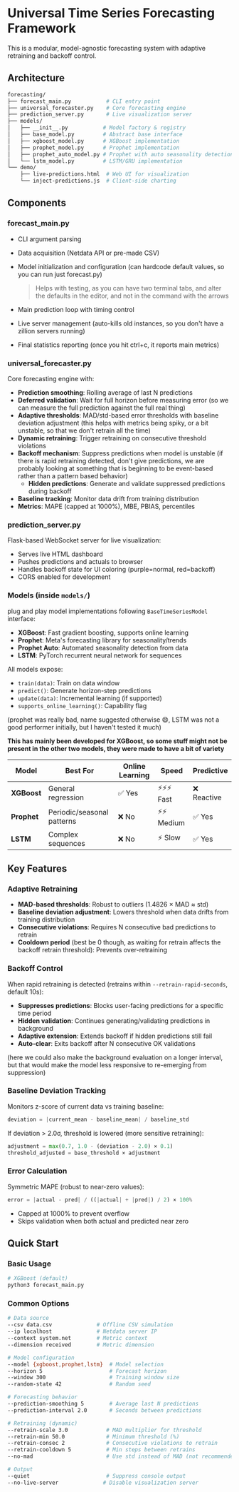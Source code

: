 # Universal Time Series Forecasting Framework

This is a modular, model-agnostic forecasting system with adaptive retraining and backoff control.

## Architecture

```bash
forecasting/
├── forecast_main.py           # CLI entry point
├── universal_forecaster.py    # Core forecasting engine
├── prediction_server.py       # Live visualization server
├── models/
│   ├── __init__.py           # Model factory & registry
│   ├── base_model.py         # Abstract base interface
│   ├── xgboost_model.py      # XGBoost implementation
│   ├── prophet_model.py      # Prophet implementation
│   ├── prophet_auto_model.py # Prophet with auto seasonality detection
│   └── lstm_model.py         # LSTM/GRU implementation
└── demo/
    ├── live-predictions.html  # Web UI for visualization
    └── inject-predictions.js  # Client-side charting
```

## Components

### forecast_main.py

- CLI argument parsing
- Data acquisition (Netdata API or pre-made CSV)
- Model initialization and configuration (can hardcode default values, so you can run just forecast.py)
  
  > Helps with testing, as you can have two terminal tabs, and alter the defaults in the editor, and not in the command with the arrows
- Main prediction loop with timing control
- Live server management (auto-kills old instances, so you don't have a zillion servers running)
- Final statistics reporting (once you hit ctrl+c, it reports main metrics)

### universal_forecaster.py

Core forecasting engine with:

- **Prediction smoothing**: Rolling average of last N predictions
- **Deferred validation**: Wait for full horizon before measuring error (so we can measure the full prediction against the full real thing)
- **Adaptive thresholds**: MAD/std-based error thresholds with baseline deviation adjustment (this helps with metrics being spiky, or a bit unstable, so that we don't retrain all the time)
- **Dynamic retraining**: Trigger retraining on consecutive threshold violations
- **Backoff mechanism**: Suppress predictions when model is unstable (if there is rapid retraining detected, don't give predictions, we are probably looking at something that is beginning to be event-based rather than a pattern based behavior)
  - **Hidden predictions**: Generate and validate suppressed predictions during backoff
- **Baseline tracking**: Monitor data drift from training distribution
- **Metrics**: MAPE (capped at 1000%), MBE, PBIAS, percentiles

### prediction_server.py

Flask-based WebSocket server for live visualization:

- Serves live HTML dashboard
- Pushes predictions and actuals to browser
- Handles backoff state for UI coloring (purple=normal, red=backoff)
- CORS enabled for development

### Models (inside `models/`)

plug and play model implementations following `BaseTimeSeriesModel` interface:

- **XGBoost**: Fast gradient boosting, supports online learning
- **Prophet**: Meta's forecasting library for seasonality/trends
- **Prophet Auto**: Automated seasonality detection from data
- **LSTM**: PyTorch recurrent neural network for sequences

All models expose:

- `train(data)`: Train on data window
- `predict()`: Generate horizon-step predictions
- `update(data)`: Incremental learning (if supported)
- `supports_online_learning()`: Capability flag

(prophet was really bad, name suggested otherwise :smile:, LSTM was not a good performer initially, but I haven't tested it much)

**This has mainly been developed for XGBoost, so some stuff might not be present in the other two models, they were made to have a bit of variety**

| Model       | Best For                   | Online Learning | Speed     | Predictive |
|-------------|----------------------------|-----------------|-----------|------------|
| **XGBoost** | General regression         | ✅ Yes           | ⚡⚡⚡ Fast  | ❌ Reactive |
| **Prophet** | Periodic/seasonal patterns | ❌ No            | ⚡⚡ Medium | ✅ Yes      |
| **LSTM**    | Complex sequences          | ❌ No            | ⚡ Slow    | ✅ Yes      |

## Key Features

### Adaptive Retraining

- **MAD-based thresholds**: Robust to outliers (1.4826 × MAD ≈ std)
- **Baseline deviation adjustment**: Lowers threshold when data drifts from training distribution
- **Consecutive violations**: Requires N consecutive bad predictions to retrain
- **Cooldown period** (best be 0 though, as waiting for retrain affects the backoff retrain threshold): Prevents over-retraining

### Backoff Control

When rapid retraining is detected (retrains within `--retrain-rapid-seconds`, default 10s):

- **Suppresses predictions**: Blocks user-facing predictions for a specific time period
- **Hidden validation**: Continues generating/validating predictions in background
- **Adaptive extension**: Extends backoff if hidden predictions still fail
- **Auto-clear**: Exits backoff after N consecutive OK validations

(here we could also make the background evaluation on a longer interval, but that would make the model less responsive to re-emerging from suppression)

### Baseline Deviation Tracking

Monitors z-score of current data vs training baseline:

```python
deviation = |current_mean - baseline_mean| / baseline_std
```

If deviation > 2.0σ, threshold is lowered (more sensitive retraining):

```python
adjustment = max(0.7, 1.0 - (deviation - 2.0) × 0.1)
threshold_adjusted = base_threshold × adjustment
```

### Error Calculation

Symmetric MAPE (robust to near-zero values):

```python
error = |actual - pred| / ((|actual| + |pred|) / 2) × 100%
```

- Capped at 1000% to prevent overflow
- Skips validation when both actual and predicted near zero

## Quick Start

### Basic Usage

```bash
# XGBoost (default)
python3 forecast_main.py
```

### Common Options

```bash
# Data source
--csv data.csv              # Offline CSV simulation
--ip localhost              # Netdata server IP
--context system.net        # Metric context
--dimension received        # Metric dimension

# Model configuration
--model {xgboost,prophet,lstm}  # Model selection
--horizon 5                     # Forecast horizon
--window 300                    # Training window size
--random-state 42               # Random seed

# Forecasting behavior
--prediction-smoothing 5        # Average last N predictions
--prediction-interval 2.0       # Seconds between predictions

# Retraining (dynamic)
--retrain-scale 3.0            # MAD multiplier for threshold
--retrain-min 50.0             # Minimum threshold (%)
--retrain-consec 2             # Consecutive violations to retrain
--retrain-cooldown 5           # Min steps between retrains
--no-mad                       # Use std instead of MAD (not recommended)

# Output
--quiet                        # Suppress console output
--no-live-server              # Disable visualization server
```
